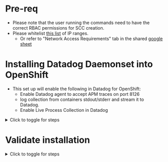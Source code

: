 # Pre-req
- Please note that the user running the commands need to have the correct RBAC permissions for SCC creation.
- Please whitelist [this list](https://ip-ranges.datadoghq.com/) of IP ranges.
    - Or refer to "Network Access Requirements" tab in the shared [google sheet](https://docs.google.com/spreadsheets/d/13GJAbG8OCjhiLAjzJN0VRgj0xdnuT-Lxigg_6O9BDnM/edit?gid=110767519#gid=110767519)

# Installing Datadog Daemonset into OpenShift
- This set up will enable the following in Datadog for OpenShift:
    - Enable Datadog agent to accept APM traces on port 8126
    - log collection from containers stdout/stderr and stream it to Datadog.
    - Enable Live Process Collection in Datadog

<details>
<summary>Click to toggle for steps</summary>

- **Obtain API Key and APP Key from Datadog Platform**
    - [API Key](https://docs.datadoghq.com/account_management/api-app-keys/#add-an-api-key-or-client-token)
    - [APP Key](https://docs.datadoghq.com/account_management/api-app-keys/#add-application-keys)

- **Replace it in [values-os.yaml](https://github.com/jon94/eval-dd-poc/blob/main/1_Agent%20Installation/Openshift/values-os.yaml)**
 - Put in a clusterName according to the requirements shown in values-os.yaml

- **Create Namespace** 
```
oc create ns datadog
```

- **Create Daemonset and necessary resources using helm**
```
helm repo add datadog https://helm.datadoghq.com
helm repo update
helm install datadog datadog/datadog -n datadog -f values-os.yaml
```

</details>

# Validate installation
<details>
<summary>Click to toggle for steps</summary>

- **Check Daemonset** 
    - Should see daemonsets count match your node counts.   
    - If it does not match, then you might have taints set on your nodes. We will then need to add tolerations in the helm values file. Refer to [values-os.yaml](https://github.com/jon94/eval-dd-poc/blob/main/1_Agent%20Installation/Openshift/values-os.yaml) for more information.
```
oc get ds -n datadog
```
- **Check mutatingwebhookconfiguration**
    - This is required for admisson controller capability. 
    - Refer to this [document](https://docs.datadoghq.com/containers/troubleshooting/admission-controller/?tab=helm#overview) for troubleshooting if required.
```
oc get mutatingwebhookconfiguration -n datadog
```
</details>